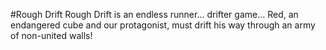 #Rough Drift
Rough Drift is an endless runner... drifter game...
Red, an endangered cube and our protagonist, must drift his way through an army of non-united walls!

